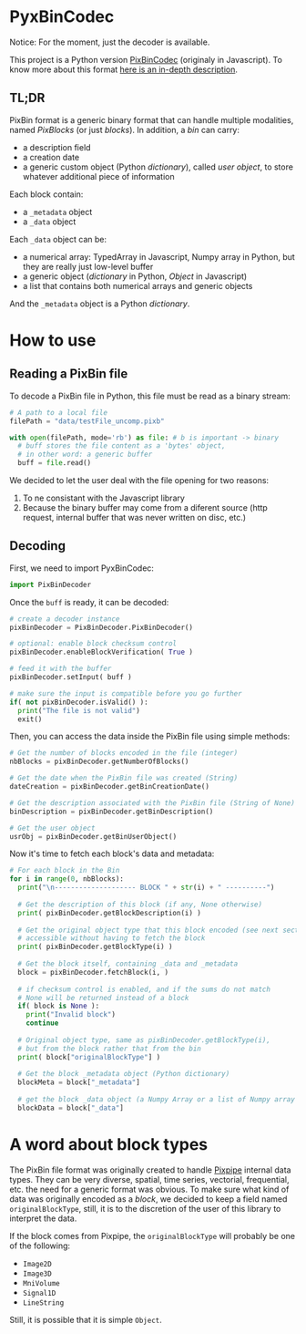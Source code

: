 # PyxBinCodec
Notice: For the moment, just the decoder is available.  

This project is a Python version [PixBinCodec](https://github.com/Pixpipe/pixbincodec) (originaly in Javascript). To know more about this format [here is an in-depth description](https://github.com/Pixpipe/pixbincodec/blob/master/pixbinformat.md).  

## TL;DR
PixBin format is a generic binary format that can handle multiple modalities, named *PixBlocks* (or just *blocks*). In addition, a *bin* can carry:
- a description field
- a creation date
- a generic custom object (Python *dictionary*), called *user object*, to store whatever additional piece of information

Each block contain:
- a `_metadata` object
- a `_data` object

Each `_data` object can be:
- a numerical array: TypedArray in Javascript, Numpy array in Python, but they are really just low-level buffer
- a generic object (*dictionary* in Python, *Object* in Javascript)
- a list that contains both numerical arrays and generic objects

And the `_metadata` object is a Python *dictionary*.

# How to use
## Reading a PixBin file
To decode a PixBin file in Python, this file must be read as a binary stream:
```python
# A path to a local file
filePath = "data/testFile_uncomp.pixb"

with open(filePath, mode='rb') as file: # b is important -> binary
  # buff stores the file content as a 'bytes' object,
  # in other word: a generic buffer
  buff = file.read()
```
We decided to let the user deal with the file opening for two reasons:
1. To ne consistant with the Javascript library
2. Because the binary buffer may come from a diferent source (http request, internal buffer that was never written on disc, etc.)

## Decoding
First, we need to import PyxBinCodec:
```python
import PixBinDecoder
```

Once the `buff` is ready, it can be decoded:
```python
# create a decoder instance
pixBinDecoder = PixBinDecoder.PixBinDecoder()

# optional: enable block checksum control
pixBinDecoder.enableBlockVerification( True )

# feed it with the buffer
pixBinDecoder.setInput( buff )

# make sure the input is compatible before you go further
if( not pixBinDecoder.isValid() ):
  print("The file is not valid")
  exit()
```

Then, you can access the data inside the PixBin file using simple methods:

```python
# Get the number of blocks encoded in the file (integer)
nbBlocks = pixBinDecoder.getNumberOfBlocks()

# Get the date when the PixBin file was created (String)
dateCreation = pixBinDecoder.getBinCreationDate()

# Get the description associated with the PixBin file (String of None)
binDescription = pixBinDecoder.getBinDescription()

# Get the user object
usrObj = pixBinDecoder.getBinUserObject()
```

Now it's time to fetch each block's data and metadata:

```python
# For each block in the Bin
for i in range(0, nbBlocks):
  print("\n-------------------- BLOCK " + str(i) + " ----------")
  
  # Get the description of this block (if any, None otherwise)
  print( pixBinDecoder.getBlockDescription(i) )
  
  # Get the original object type that this block encoded (see next section)
  # accessible without having to fetch the block
  print( pixBinDecoder.getBlockType(i) )
  
  # Get the block itself, containing _data and _metadata 
  block = pixBinDecoder.fetchBlock(i, )
  
  # if checksum control is enabled, and if the sums do not match
  # None will be returned instead of a block
  if( block is None ):
    print("Invalid block")
    continue
  
  # Original object type, same as pixBinDecoder.getBlockType(i),
  # but from the block rather that from the bin
  print( block["originalBlockType"] )
  
  # Get the block _metadata object (Python dictionary)
  blockMeta = block["_metadata"]
  
  # get the block _data object (a Numpy Array or a list of Numpy array or a dictionary)
  blockData = block["_data"]
```

# A word about block types
The PixBin file format was originally created to handle [Pixpipe](https://github.com/Pixpipe/pixpipejs) internal data types. They can be very diverse, spatial, time series, vectorial, frequential, etc. the need for a generic format was obvious. To make sure what kind of data was originally encoded as a *block*, we decided to keep a field named `originalBlockType`, still, it is to the discretion of the user of this library to interpret the data.  

If the block comes from Pixpipe, the `originalBlockType` will probably be one of the following:
- `Image2D`
- `Image3D`
- `MniVolume`
- `Signal1D`
- `LineString`

Still, it is possible that it is simple `Object`.
